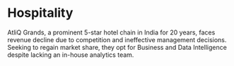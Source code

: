 # Hospitality
AtliQ Grands, a prominent 5-star hotel chain in India for 20 years, faces revenue decline due to competition and ineffective management decisions. Seeking to regain market share, they opt for Business and Data Intelligence despite lacking an in-house analytics team.
